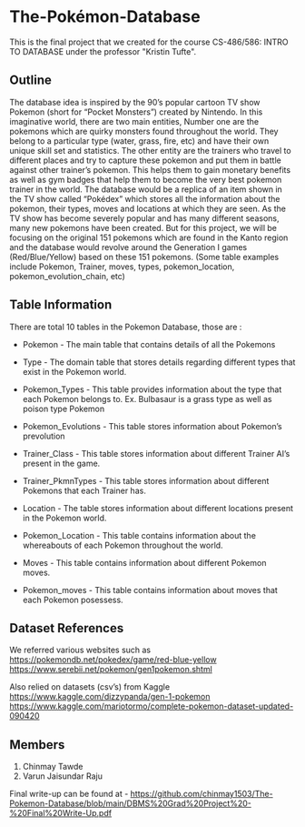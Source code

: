 # The-Pokémon-Database
This is the final project that we created for the course CS-486/586: INTRO TO DATABASE under the professor "Kristin Tufte".

## Outline

The database idea is inspired by the 90’s popular cartoon TV show Pokemon (short for “Pocket Monsters”) created by Nintendo. In this imaginative world, there are two main entities, Number one are the pokemons which are quirky monsters found throughout the world. They belong to a particular type (water, grass, fire, etc) and have their own unique skill set and statistics. The other entity are the trainers who travel to different places and try to capture these pokemon and put them in battle against other trainer’s pokemon. This helps them to gain monetary benefits as well as gym badges that help them to become the very best pokemon trainer in the world.
The database would be a replica of an item shown in the TV show called “Pokédex” which stores all the information about the pokemon, their types, moves and locations at which they are seen. As the TV show has become severely popular and has many different seasons, many new pokemons have been created.
But for this project, we will be focusing on the original 151 pokemons which are found in the Kanto region and the database would revolve around the Generation I games (Red/Blue/Yellow) based on these 151 pokemons. (Some table examples include Pokemon, Trainer, moves, types, pokemon_location, pokemon_evolution_chain, etc)

## Table Information 
There are total 10 tables in the Pokemon Database, those are :

* Pokemon - The main table that contains details of all the Pokemons

* Type - The domain table that stores details regarding different types that exist in the Pokemon world.

* Pokemon_Types - This table provides information about the type that each Pokemon belongs to. Ex. Bulbasaur is a grass type as well as poison type Pokemon

* Pokemon_Evolutions - This table stores information about Pokemon’s prevolution

* Trainer_Class - This table stores information about different Trainer AI’s present in the game.

* Trainer_PkmnTypes - This table stores information about different Pokemons that each Trainer has.

* Location - The table stores information about different locations present in the Pokemon world.

* Pokemon_Location - This table contains information about the whereabouts of each Pokemon throughout the world.

* Moves - This table contains information about different Pokemon moves. 

* Pokemon_moves - This table contains information about moves that each Pokemon posessess. 

## Dataset References
We referred various websites such as 
https://pokemondb.net/pokedex/game/red-blue-yellow
https://www.serebii.net/pokemon/gen1pokemon.shtml

Also relied on datasets (csv’s) from Kaggle 
https://www.kaggle.com/dizzypanda/gen-1-pokemon
https://www.kaggle.com/mariotormo/complete-pokemon-dataset-updated-090420

## Members
1. Chinmay Tawde
2. Varun Jaisundar Raju

Final write-up can be found at - https://github.com/chinmay1503/The-Pokemon-Database/blob/main/DBMS%20Grad%20Project%20-%20Final%20Write-Up.pdf
